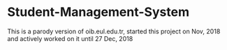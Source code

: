 # Student-Management-System
This is a parody version of oib.eul.edu.tr, started this project on Nov, 2018 and actively worked on it until 27 Dec, 2018 
